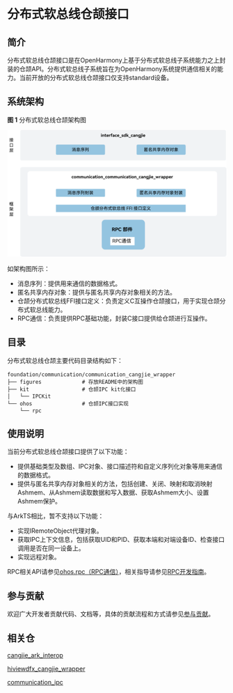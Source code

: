 # 分布式软总线仓颉接口

## 简介

分布式软总线仓颉接口是在OpenHarmony上基于分布式软总线子系统能力之上封装的仓颉API。分布式软总线子系统旨在为OpenHarmony系统提供通信相关的能力。当前开放的分布式软总线仓颉接口仅支持standard设备。

## 系统架构

**图 1** 分布式软总线仓颉架构图

![分布式软总线仓颉架构图](figures/communication_cangjie_wrapper_architecture.png)

如架构图所示：

- 消息序列：提供用来通信的数据格式。
- 匿名共享内存对象：提供与匿名共享内存对象相关的方法。
- 仓颉分布式软总线FFI接口定义：负责定义C互操作仓颉接口，用于实现仓颉分布式软总线能力。
- RPC通信：负责提供RPC基础功能，封装C接口提供给仓颉进行互操作。

## 目录

分布式软总线仓颉主要代码目录结构如下：

```
foundation/communication/communication_cangjie_wrapper
├── figures             # 存放README中的架构图
├── kit                 # 仓颉IPC kit化接口
│   └── IPCKit
└── ohos                # 仓颉IPC接口实现
    └── rpc
```

## 使用说明

当前分布式软总线仓颉接口提供了以下功能：

- 提供基础类型及数组、IPC对象、接口描述符和自定义序列化对象等用来通信的数据格式。
- 提供与匿名共享内存对象相关的方法，包括创建、关闭、映射和取消映射Ashmem、从Ashmem读取数据和写入数据、获取Ashmem大小、设置Ashmem保护。

与ArkTS相比，暂不支持以下功能：

- 实现IRemoteObject代理对象。
- 获取IPC上下文信息，包括获取UID和PID、获取本端和对端设备ID、检查接口调用是否在同一设备上。
- 实现远程对象。

RPC相关API请参见[ohos.rpc（RPC通信）](https://gitcode.com/openharmony-sig/arkcompiler_cangjie_ark_interop/blob/master/doc/API_Reference/source_zh_cn/apis/IPCKit/cj-apis-rpc.md)，相关指导请参见[RPC开发指南](https://gitcode.com/openharmony-sig/arkcompiler_cangjie_ark_interop/blob/master/doc/Dev_Guide/source_zh_cn/ipc/cj-ipc-rpc-overview.md)。

## 参与贡献

欢迎广大开发者贡献代码、文档等，具体的贡献流程和方式请参见[参与贡献](https://gitcode.com/openharmony/docs/blob/master/zh-cn/contribute/%E5%8F%82%E4%B8%8E%E8%B4%A1%E7%8C%AE.md)。

## 相关仓

[cangjie\_ark\_interop](https://gitcode.com/openharmony-sig/arkcompiler_cangjie_ark_interop)

[hiviewdfx\_cangjie\_wrapper](https://gitcode.com/openharmony-sig/hiviewdfx_hiviewdfx_cangjie_wrapper)

[communication\_ipc](https://gitee.com/openharmony/communication_ipc/blob/master/README.md)
